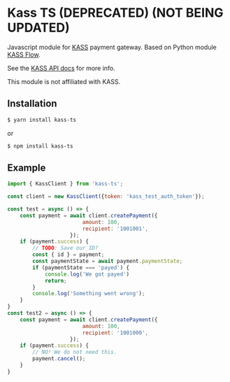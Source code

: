 # Kass TS (DEPRECATED) (NOT BEING UPDATED)

Javascript module for [KASS](https://www.kass.is/) payment gateway. Based on Python module [KASS Flow](https://github.com/busla/kass-flow).

See the [KASS API docs](https://kass.github.io/api/) for more info.

This module is not affiliated with KASS.

## Installation
```sh
$ yarn install kass-ts
```

or 

```sh
$ npm install kass-ts
```

## Example

```js
import { KassClient } from 'kass-ts';

const client = new KassClient({token: 'kass_test_auth_token'});

const test = async () => {
    const payment = await client.createPayment({
                        amount: 100,
                        recipient: '1001001',
                    });
    if (payment.success) {
        // TODO: Save our ID?
        const { id } = payment;
        const paymentState = await payment.paymentState;
        if (paymentState === 'payed') {
            console.log('We got payed')
            return;
        }
        console.log('Something went wrong');
    }
}
const test2 = async () => {
    const payment = await client.createPayment({
                        amount: 100,
                        recipient: '1001000',
                    });
    if (payment.success) {
        // NO! We do not need this.
        payment.cancel();
    }
}
```

